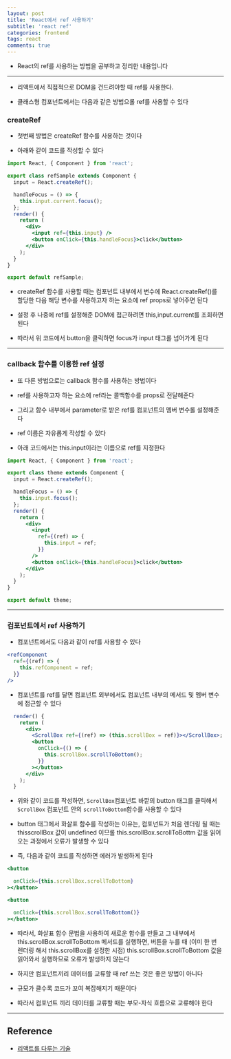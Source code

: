 ```yaml
---
layout: post
title: 'React에서 ref 사용하기'
subtitle: 'react ref'
categories: frontend
tags: react
comments: true
---
```


- React의 ref를 사용하는 방법을 공부하고 정리한 내용입니다

---

- 리액트에서 직접적으로 DOM을 건드려야할 때 ref를 사용한다.

- 클래스형 컴포넌트에서는 다음과 같은 방법으롤 ref를 사용할 수 있다

### createRef

- 첫번째 방법은 createRef 함수를 사용하는 것이다

- 아래와 같이 코드를 작성할 수 있다

```jsx
import React, { Component } from 'react';

export class refSample extends Component {
  input = React.createRef();

  handleFocus = () => {
    this.input.current.focus();
  };
  render() {
    return (
      <div>
        <input ref={this.input} />
        <button onClick={this.handleFocus}>click</button>
      </div>
    );
  }
}

export default refSample;
```

- createRef 함수를 사용할 때는 컴포넌트 내부에서 변수에 React.createRef()를 할당한 다음 해당 변수를 사용하고자 하는 요소에 ref props로 넣어주면 된다

- 설정 후 나중에 ref를 설정해준 DOM에 접근하려면 this,input.current를 조회하면 된다

- 따라서 위 코드에서 button을 클릭하면 focus가 input 태그롤 넘어가게 된다

---

### callback 함수를 이용한 ref 설정

- 또 다른 방법으로는 callback 함수를 사용하는 방법이다

- ref를 사용하고자 하는 요소에 ref라는 콜백함수를 props로 전달해준다

- 그리고 함수 내부에서 parameter로 받은 ref를 컴포넌트의 멤버 변수롤 설정해준다

- ref 이름은 자유롭게 작성할 수 있다

- 아래 코드에서는 this.input이라는 이름으로 ref를 지정한다

```jsx
import React, { Component } from 'react';

export class theme extends Component {
  input = React.createRef();

  handleFocus = () => {
    this.input.focus();
  };
  render() {
    return (
      <div>
        <input
          ref={(ref) => {
            this.input = ref;
          }}
        />
        <button onClick={this.handleFocus}>click</button>
      </div>
    );
  }
}

export default theme;
```

---

### 컴포넌트에서 ref 사용하기

- 컴포넌트에서도 다음과 같이 ref를 사용할 수 있다

```jsx
<refComponent
  ref={(ref) => {
    this.refComponent = ref;
  }}
/>
```

- 컴포넌트를 ref를 달면 컴포넌트 외부에서도 컴포넌트 내부의 메서드 및 멤버 변수에 접근할 수 있다

```jsx
  render() {
    return (
      <div>
        <ScrollBox ref={(ref) => (this.scrollBox = ref)}></ScrollBox>;
        <button
          onClick={() => {
            this.scrollBox.scrollToBottom();
          }}
        ></button>
      </div>
    );
  }

```

- 위와 같이 코드를 작성하면, `ScrollBox`컴포넌트 바깥의 button 태그를 클릭해서 `ScrollBox` 컴포넌트 안의 `scrollToBottom`함수를 사용할 수 있다

- button 태그에서 화살표 함수를 작성하는 이유는, 컴포넌트가 처음 렌더링 될 때는 thisscrollBox 값이 undefined 이므롤 this.scrollBox.scrollToBottm 값을 읽어오는 과정에서 오류가 발생할 수 있다

- 즉, 다음과 같이 코드를 작성하면 에러가 발생하게 된다

```jsx
<button

  onClick={this.scrollBox.scrollToBottom}
></button>

<button

  onClick={this.scrollBox.scrollToBottom()}
></button>
```

- 따라서, 화살표 함수 문법을 사용하여 새로운 함수를 만들고 그 내부에서 this.scrollBox.scrollToBottom 메서드를 실행하면, 버튼을 누를 때 (이미 한 번 렌더링 해서 this.scrollBox를 설정한 시점) this.scrollBox.scrollToBottom 값을 읽어와서 실행하므로 오류가 발생하지 않는다

* 하지만 컴포넌트끼리 데이터를 교류할 때 ref 쓰는 것은 좋은 방법이 아니다

* 규모가 클수록 코드가 꼬여 복잡해지기 때문이다

* 따라서 컴포넌트 끼리 데이터를 교류할 때는 부모-자식 흐름으로 교류해야 한다

---

## Reference

- [리액트를 다루는 기술](https://m.yes24.com/Goods/Detail/78233628)
